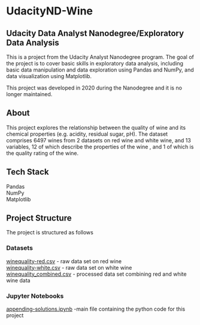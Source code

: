 # UdacityND-Wine
## Udacity Data Analyst Nanodegree/Exploratory Data Analysis

This is a project from the Udacity Analyst Nanodegree program. The goal of the project is to cover basic skills in exploratory data analysis, including basic data manipulation and data exploration using Pandas and NumPy, and data visualization using Matplotlib.

This project was developed in 2020 during the Nanodegree and it is no longer maintained. 

## About
This project explores the relationship between the quality of wine and its chemical properties (e.g. acidity, residual sugar, pH). The dataset comprises 6497 wines from 2 datasets on red wine and white wine, and 13 variables, 12 of which describe the properties of the wine , and 1 of which is the quality rating of the wine. 

## Tech Stack
Pandas  
NumPy  
Matplotlib  

## Project Structure
The project is structured as follows

### Datasets
[winequality-red.csv](https://github.com/Cinnaminson/UdacityND-Wine/files/8147699/winequality-red.csv) - raw data set on red wine  
[winequality-white.csv](https://github.com/Cinnaminson/UdacityND-Wine/files/8147700/winequality-white.csv) - raw data set on white wine  
[winequality_combined.csv](https://github.com/Cinnaminson/UdacityND-Wine/files/8147701/winequality_combined.csv) - processed data set combining red and white wine data  

### Jupyter Notebooks
[appending-solutions.ipynb](./appending-solutions.ipynb) -main file containing the python code for this project






